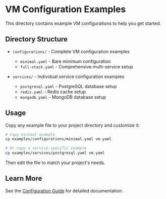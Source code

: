 # VM Configuration Examples

This directory contains example VM configurations to help you get started.

## Directory Structure

- `configurations/` - Complete VM configuration examples
  - `minimal.yaml` - Bare minimum configuration
  - `full-stack.yaml` - Comprehensive multi-service setup

- `services/` - Individual service configuration examples
  - `postgresql.yaml` - PostgreSQL database setup
  - `redis.yaml` - Redis cache setup
  - `mongodb.yaml` - MongoDB database setup

## Usage

Copy any example file to your project directory and customize it:

```bash
# Copy minimal example
cp examples/configurations/minimal.yaml vm.yaml

# Or copy a service-specific example
cp examples/services/postgresql.yaml vm.yaml
```

Then edit the file to match your project's needs.

## Learn More

See the [Configuration Guide](../docs/user-guide/configuration.md) for detailed documentation.